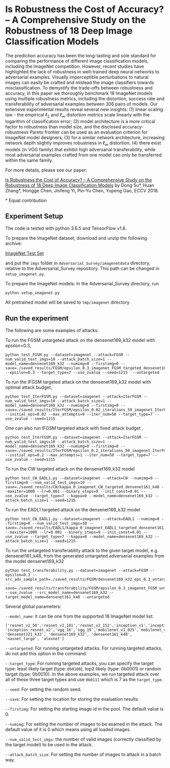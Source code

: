 Is Robustness the Cost of Accuracy? – A Comprehensive Study on the Robustness of 18 Deep Image Classification Models
=====================================

The prediction accuracy has been the long-lasting and sole standard for comparing the performance of different image classification models, including the ImageNet competition.  However, recent studies have highlighted the lack of robustness in well-trained deep neural networks to adversarial examples. Visually imperceptible perturbations to natural images can easily be crafted and mislead the image classifiers towards misclassification. To demystify the trade-offs between robustness and accuracy, in this paper we thoroughly benchmark 18 ImageNet models using multiple robustness metrics, including the distortion, success rate and transferability of adversarial examples between 306 pairs of models. Our extensive experimental results reveal several new insights: (1) linear scaling law - the empirical $\ell_2$ and $\ell_\infty$ distortion metrics scale linearly with the logarithm of classification error; (2) model architecture is a more critical factor to robustness than model size, and the disclosed accuracy-robustness Pareto frontier can be used as an evaluation criterion for ImageNet model designers; (3) for a similar network architecture, increasing network depth slightly improves robustness in $\ell_\infty$ distortion;  (4) there exist models (in VGG family) that exhibit high adversarial transferability, while most adversarial examples crafted from one model can only be transferred within the same family.

For more details, please see our paper:

[Is Robustness the Cost of Accuracy? – A Comprehensive Study on the Robustness of 18 Deep Image Classification Models](https://arxiv.org/abs/1708.03999)
by Dong Su\*, Huan Zhang\*, Hongge Chen, Jinfeng Yi, Pin-Yu Chen, Yupeng Gao, ECCV 2018. 

\* Equal contribution


Experiment Setup
-------------------------------------

The code is tested with python 3.6.5 and TensorFlow v1.8. 

To prepare the ImageNet dataset, download and unzip the following archive:

[ImageNet Test Set](http://jaina.cs.ucdavis.edu/datasets/adv/imagenet/img.tar.gz)

and put the `imgs` folder in `Adversarial_Survey/imagenetdata` directory, relative to the Adversarial_Survey repository. This path can be changed in `setup_imagenet.py`.

To prepare the ImageNet models:
In the Adversarial_Survey directory, run
```
python setup_imagenet.py
```
All pretrained model will be saved to `tmp/imagenet` directory.


Run the experiment
--------------------------------------
The following are some examples of attacks:

To run the FGSM untargeted attack on the densenet169_k32 model with epsilon=0.3, 
```
python test_FGSM.py --dataset=imagenet --attack=FGSM --num_valid_test_imgs=10 --attack_batch_size=1 --model_name=densenet169_k32 --numimg=0 --firstimg=0 --save=./saved_results/FGSM/epsilon_0.3_imagenet_FGSM_targeted_densenet169_k32 --epsilon=0.3 --target_type=7 --use_zvalue --seed=1215  --untargeted
```

To run the IFGSM targeted attack on the densenet169_k32 model with optimal attack budget, 
```
python test_IterFGSM.py --dataset=imagenet --attack=IterFGSM --num_valid_test_imgs=10 --attack_batch_size=1 --model_name=densenet169_k32 --numimg=0 --firstimg=0 --save=./saved_results/IterFGSM/epsilon_0.02_iterations_50_imagenet_IterFGSM_targeted_densenet169_k32  --initial_eps=0.02 --max_attempts=9 --iter_num=50 --target_type=7 --use_zvalue --seed=1215
```

One can also run IFGSM targeted attack with fixed attack budget , 
```
python test_IterFGSM.py --dataset=imagenet --attack=IterFGSM --num_valid_test_imgs=10 --attack_batch_size=1 --model_name=densenet169_k32 --numimg=0 --firstimg=0 --save=./saved_results/IterFGSM/epsilon_0.2_iterations_50_imagenet_IterFGSM_targeted_densenet169_k32 --initial_eps=0.2 --max_attempts=1 --iter_num=50 --target_type=7 --use_zvalue --seed=1215
```

To run the CW targeted attack on the densenet169_k32 model
```
python test_CW_EADL1.py --dataset=imagenet --attack=CW --numimg=0 --firstimg=0 --num_valid_test_imgs=10 --save=./saved_results/CW/kappa_0_imagenet_CW_targeted_densenet161_k48 --maxiter=1000 --lr=0.001 --binary_steps=9 --init_const=0.01 --use_zvalue --target_type=7 --kappa=0 --model_name=densenet169_k32 --attack_batch_size=1 --seed=1215 
```

To run the EADL1 targeted attack on the densenet169_k32 model
```
python test_CW_EADL1.py --dataset=imagenet --attack=EADL1 --numimg=0 --firstimg=0 --num_valid_test_imgs=10 --save=./saved_results/EADL1/kappa_0_imagenet_EADL1_targeted_densenet161_k48 --maxiter=1000 --lr=0.001 --binary_steps=9 --init_const=0.01 --use_zvalue --target_type=7 --kappa=0 --model_name=densenet169_k32 --attack_batch_size=1 --seed=1215 
```

To run the untargeted transferability attack to the given target model, e.g. densenet161_k48, from the generated untargeted adversarial examples from the model densenet169_k32
```
python test_transferability.py --dataset=imagenet --attack=FGSM --epsilon=0.3 --src_adv_sample_path=./saved_results/FGSM/densenet169_k32_eps_0.3_untargeted/imagenet/FGSM/targeted_False --save=./saved_results/transferability/FGSM/epsilon_0.3_imagenet_FGSM_untargeted_densenet169_k32_densenet161_k48/ --use_zvalue --src_model_name=densenet169_k32 --target_model_name=densenet161_k48 --untargeted
```

Several global parameters:

`--model_name`: it can be one from the supported 18 ImageNet model list: 
```
['resnet_v2_50','resnet_v2_101','resnet_v2_152','inception_v1','inception_v2','inception_v3','inception_v4', 'inception_resnet_v2','vgg_16','vgg_19','mobilenet_v1_025','mobilenet_v1_050','mobilenet_v1_100', 'densenet121_k32', 'densenet169_k32', 'densenet161_k48', 'nasnet_large', 'alexnet']
```

`--untargeted`: For running untargeted attacks.  For running targeted attacks, do not add this option in the command. 

`--target_type`: For running targeted attacks, you can specify the target type: least likely target (type: `0b0100`), top2 likely (type: 0b0001) or random target (type: 0b0010).  In the above examples, we run targeted attack over all of these three target types and use `0b0111` which is 7 as the `target_type`. 

`--seed`: For setting the random seed. 

`--save`: For setting the location for storing the evaluation results

`--firstimg`: For setting the starting image id in the pool.  The default value is 0. 

`--numimg`: For setting the number of images to be examed in the attack.  The default value of it is 0 which means using all loaded images. 

`--num_valid_test_imgs`: the number of valid images (correctly classified by the target model) to be used in the attack. 

`--attack_batch_size`: For setting the number of images to attack in a batch way. 






